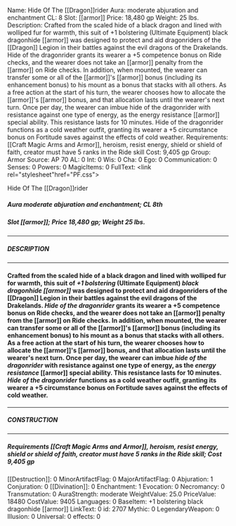 Name: Hide Of The [[Dragon]]rider
Aura: moderate abjuration and enchantment
CL: 8
Slot: [[armor]]
Price: 18,480 gp
Weight: 25 lbs.
Description: Crafted from the scaled hide of a black dragon and lined with wolliped fur for warmth, this suit of +1 bolstering (Ultimate Equipment) black dragonhide [[armor]] was designed to protect and aid dragonriders of the [[Dragon]] Legion in their battles against the evil dragons of the Drakelands. Hide of the dragonrider grants its wearer a +5 competence bonus on Ride checks, and the wearer does not take an [[armor]] penalty from the [[armor]] on Ride checks. In addition, when mounted, the wearer can transfer some or all of the [[armor]]'s [[armor]] bonus (including its enhancement bonus) to his mount as a bonus that stacks with all others. As a free action at the start of his turn, the wearer chooses how to allocate the [[armor]]'s [[armor]] bonus, and that allocation lasts until the wearer's next turn. Once per day, the wearer can imbue hide of the dragonrider with resistance against one type of energy, as the energy resistance [[armor]] special ability. This resistance lasts for 10 minutes. Hide of the dragonrider functions as a cold weather outfit, granting its wearer a +5 circumstance bonus on Fortitude saves against the effects of cold weather.
Requirements: [[Craft Magic Arms and Armor]], heroism, resist energy, shield or shield of faith, creator must have 5 ranks in the Ride skill
Cost: 9,405 gp
Group: Armor
Source: AP 70
AL: 0
Int: 0
Wis: 0
Cha: 0
Ego: 0
Communication: 0
Senses: 0
Powers: 0
MagicItems: 0
FullText: <link rel="stylesheet"href="PF.css"><div class="heading"><p class="alignleft">Hide Of The [[Dragon]]rider</p><div style="clear: both;"></div></div><div><h5><b>Aura </b>moderate abjuration and enchantment; <b>CL </b>8th</h5><h5><b>Slot </b>[[armor]]; <b>Price </b>18,480 gp; <b>Weight </b>25 lbs.</h5></div><hr/><div><h5><b>DESCRIPTION</b></h5></div><hr/><div><h4><p>Crafted from the scaled hide of a black dragon and lined with wolliped fur for warmth, this suit of <i>+1 bolstering</i> (Ultimate Equipment) <i>black dragonhide [[armor]]</i> was designed to protect and aid dragonriders of the [[Dragon]] Legion in their battles against the evil dragons of the Drakelands. <i>Hide of the dragonrider</i> grants its wearer a +5 competence bonus on Ride checks, and the wearer does not take an [[armor]] penalty from the [[armor]] on Ride checks. In addition, when mounted, the wearer can transfer some or all of the [[armor]]'s [[armor]] bonus (including its enhancement bonus) to his mount as a bonus that stacks with all others. As a free action at the start of his turn, the wearer chooses how to allocate the [[armor]]'s [[armor]] bonus, and that allocation lasts until the wearer's next turn. Once per day, the wearer can imbue <i>hide of the dragonrider</i> with resistance against one type of energy, as the <i>energy resistance</i> [[armor]] special ability. This resistance lasts for 10 minutes. <i>Hide of the dragonrider</i> functions as a cold weather outfit, granting its wearer a +5 circumstance bonus on Fortitude saves against the effects of cold weather.</p></h4></div><hr/><div><h5><b>CONSTRUCTION</b></h5></div><hr/><div><h5><b>Requirements </b>[[Craft Magic Arms and Armor]], <i>heroism</i>, <i>resist energy</i>, <i>shield or shield of faith</i>, creator must have 5 ranks in the Ride skill; <b>Cost </b>9,405 gp</h5></div>
[[Destruction]]: 0
MinorArtifactFlag: 0
MajorArtifactFlag: 0
Abjuration: 1
Conjuration: 0
[[Divination]]: 0
Enchantment: 1
Evocation: 0
Necromancy: 0
Transmutation: 0
AuraStrength: moderate
WeightValue: 25.0
PriceValue: 18480
CostValue: 9405
Languages: 0
BaseItem: +1 bolstering black dragonhide [[armor]]
LinkText: 0
id: 2707
Mythic: 0
LegendaryWeapon: 0
Illusion: 0
Universal: 0
effects: 0
